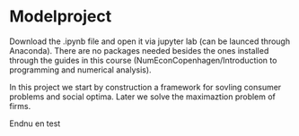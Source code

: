 # Modelproject

Download the .ipynb file and open it via jupyter lab (can be launced through Anaconda).
There are no packages needed besides the ones installed through the guides in this course (NumEconCopenhagen/Introduction to programming and numerical analysis).

In this project we start by construction a framework for sovling consumer problems and social optima.
Later we solve the maximaztion problem of firms. 

Endnu en test